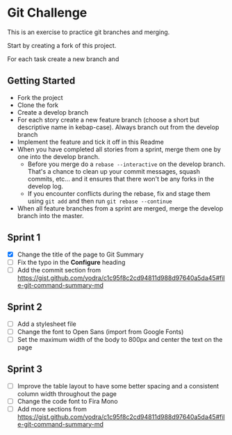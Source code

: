 # Git Challenge

This is an exercise to practice git branches and merging.

Start by creating a fork of this project.

For each task create a new branch and

## Getting Started

- Fork the project
- Clone the fork
- Create a develop branch
- For each story create a new feature branch (choose a short but descriptive name in kebap-case). Always branch out from the develop branch
- Implement the feature and tick it off in this Readme
- When you have completed all stories from a sprint, merge them one by one into the develop branch.
  - Before you merge do a `rebase --interactive` on the develop branch. That's a chance to clean up your commit messages, squash commits, etc... and it ensures that there won't be any forks in the develop log.
  - If you encounter conflicts during the rebase, fix and stage them using `git add` and then run `git rebase --continue`
- When all feature branches from a sprint are merged, merge the develop branch into the master.

## Sprint 1

- [x] Change the title of the page to Git Summary
- [ ] Fix the typo in the **Configure** heading
- [ ] Add the commit section from <https://gist.github.com/yodra/c1c95f8c2cd94811d988d97640a5da45#file-git-command-summary-md>

## Sprint 2

- [ ] Add a stylesheet file
- [ ] Change the font to Open Sans (import from Google Fonts)
- [ ] Set the maximum width of the body to 800px and center the text on the page

## Sprint 3

- [ ] Improve the table layout to have some better spacing and a consistent column width throughout the page
- [ ] Change the code font to Fira Mono
- [ ] Add more sections from <https://gist.github.com/yodra/c1c95f8c2cd94811d988d97640a5da45#file-git-command-summary-md>
